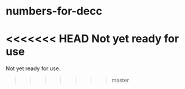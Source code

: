 numbers-for-decc
================

<<<<<<< HEAD
Not yet ready for use
=======
Not yet ready for use.
>>>>>>> master
